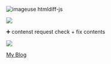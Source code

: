 ![image](https://github.com/fearofgod0001/storyboard/assets/95225230/1f0bacd9-eda4-4936-878d-91fc99157831)use htmldiff-js<br>



<img src="https://velog.velcdn.com/images/fearofcod/post/92793993-633e-4650-8b5e-f6767ba9e463/image.gif"><br>

➕ contenst request check + fix contents

<img src ="https://velog.velcdn.com/images/fearofcod/post/f31bbd13-b9a1-4147-bc04-07bd173671e4/image.gif"></br>

<a href="https://velog.io/@fearofcod/React-htmlDiffer-%EC%82%AC%EC%9A%A9">My Blog</a><br>
